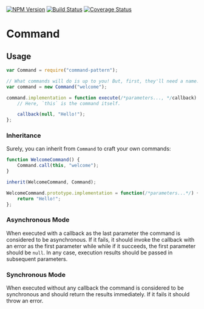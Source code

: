 [![NPM Version][npm-image]][npm-url] [![Build Status][travis-image]][travis-url] [![Coverage Status][coveralls-image]][coveralls-url]

# Command

## Usage
 
```javascript
var Command = require("command-pattern");

// What commands will do is up to you! But, first, they'll need a name...
var command = new Command("welcome");

command.implementation = function execute(/*parameters..., */callback) {
	// Here, `this` is the command itself.

	callback(null, "Hello!");
};
```

### Inheritance
Surely, you can inherit from `Command` to craft your own commands:

```javascript
function WelcomeCommand() {
	Command.call(this, "welcome");
}

inherit(WelcomeCommand, Command);

WelcomeCommand.prototype.implementation = function(/*parameters...*/) {
	return "Hello!";
};
```

### Asynchronous Mode

When executed with a callback as the last parameter the command is considered to be asynchronous.
If it fails, it should invoke the callback with an error as the first parameter while while if it succeeds, the first parameter should be `null`.
In any case, execution results should be passed in subsequent parameters.

### Synchronous Mode

When executed without any callback the command is considered to be synchronous and should return the results immediately.
If it fails it should throw an error.
 


[npm-image]: https://img.shields.io/npm/v/command-pattern.svg?style=flat
[npm-url]: https://www.npmjs.com/package/command-pattern
[travis-image]: https://img.shields.io/travis/pvoisin/command-pattern.svg?branch=master
[travis-url]: https://travis-ci.org/pvoisin/command-pattern/
[coveralls-image]: https://coveralls.io/repos/pvoisin/command-pattern/badge.svg?branch=master
[coveralls-url]: https://coveralls.io/r/pvoisin/command-pattern?branch=master